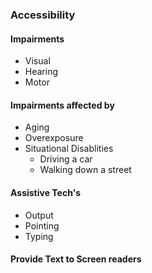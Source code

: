 ### Accessibility
#### Impairments
- Visual 
- Hearing
- Motor

#### Impairments affected by
- Aging
- Overexposure
- Situational Disablities
    * Driving a car
    * Walking down a street

#### Assistive Tech's
- Output
- Pointing
- Typing

#### Provide Text to Screen readers
